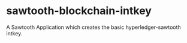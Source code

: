 # sawtooth-blockchain-intkey
A  Sawtooth Application which creates the basic hyperledger-sawtooth intkey.
